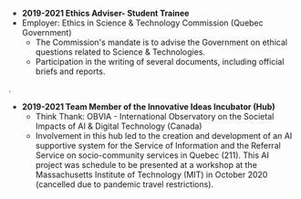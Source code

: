 * **2019-2021 Ethics Adviser- Student Trainee**
* Employer: Ethics in Science & Technology Commission (Quebec Government)
  * The Commission's mandate is to advise the Government on ethical questions related to Science & Technologies. 
  * Participation in the writing of several documents, including official briefs and reports.

.

* **2019-2021 Team Member of the Innovative Ideas Incubator (Hub)**
  * Think Thank: OBVIA - International Observatory on the Societal Impacts of AI & Digital Technology (Canada)
  * Involvement in this hub led to the creation and development of an AI supportive system for the Service of Information and the Referral Service on socio-community services in Quebec (211). This AI project was schedule to be presented at a workshop at the Massachusetts Institute of Technology (MIT) in October 2020 (cancelled due to pandemic travel restrictions).
